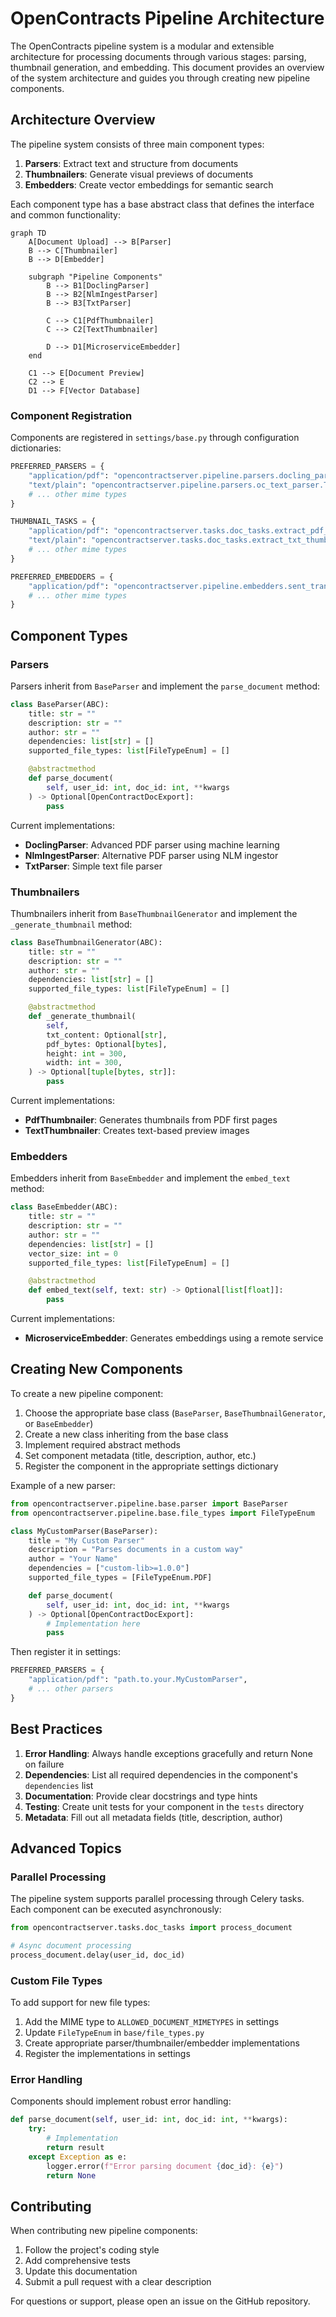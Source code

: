 # OpenContracts Pipeline Architecture

The OpenContracts pipeline system is a modular and extensible architecture for processing documents through various stages: parsing, thumbnail generation, and embedding. This document provides an overview of the system architecture and guides you through creating new pipeline components.

## Architecture Overview

The pipeline system consists of three main component types:

1. **Parsers**: Extract text and structure from documents
2. **Thumbnailers**: Generate visual previews of documents
3. **Embedders**: Create vector embeddings for semantic search

Each component type has a base abstract class that defines the interface and common functionality:

```mermaid
graph TD
    A[Document Upload] --> B[Parser]
    B --> C[Thumbnailer]
    B --> D[Embedder]

    subgraph "Pipeline Components"
        B --> B1[DoclingParser]
        B --> B2[NlmIngestParser]
        B --> B3[TxtParser]

        C --> C1[PdfThumbnailer]
        C --> C2[TextThumbnailer]

        D --> D1[MicroserviceEmbedder]
    end

    C1 --> E[Document Preview]
    C2 --> E
    D1 --> F[Vector Database]
```

### Component Registration

Components are registered in `settings/base.py` through configuration dictionaries:

```python
PREFERRED_PARSERS = {
    "application/pdf": "opencontractserver.pipeline.parsers.docling_parser.DoclingParser",
    "text/plain": "opencontractserver.pipeline.parsers.oc_text_parser.TxtParser",
    # ... other mime types
}

THUMBNAIL_TASKS = {
    "application/pdf": "opencontractserver.tasks.doc_tasks.extract_pdf_thumbnail",
    "text/plain": "opencontractserver.tasks.doc_tasks.extract_txt_thumbnail",
    # ... other mime types
}

PREFERRED_EMBEDDERS = {
    "application/pdf": "opencontractserver.pipeline.embedders.sent_transformer_microservice.MicroserviceEmbedder",
    # ... other mime types
}
```

## Component Types

### Parsers

Parsers inherit from `BaseParser` and implement the `parse_document` method:

```python
class BaseParser(ABC):
    title: str = ""
    description: str = ""
    author: str = ""
    dependencies: list[str] = []
    supported_file_types: list[FileTypeEnum] = []

    @abstractmethod
    def parse_document(
        self, user_id: int, doc_id: int, **kwargs
    ) -> Optional[OpenContractDocExport]:
        pass
```

Current implementations:
- **DoclingParser**: Advanced PDF parser using machine learning
- **NlmIngestParser**: Alternative PDF parser using NLM ingestor
- **TxtParser**: Simple text file parser

### Thumbnailers

Thumbnailers inherit from `BaseThumbnailGenerator` and implement the `_generate_thumbnail` method:

```python
class BaseThumbnailGenerator(ABC):
    title: str = ""
    description: str = ""
    author: str = ""
    dependencies: list[str] = []
    supported_file_types: list[FileTypeEnum] = []

    @abstractmethod
    def _generate_thumbnail(
        self,
        txt_content: Optional[str],
        pdf_bytes: Optional[bytes],
        height: int = 300,
        width: int = 300,
    ) -> Optional[tuple[bytes, str]]:
        pass
```

Current implementations:
- **PdfThumbnailer**: Generates thumbnails from PDF first pages
- **TextThumbnailer**: Creates text-based preview images

### Embedders

Embedders inherit from `BaseEmbedder` and implement the `embed_text` method:

```python
class BaseEmbedder(ABC):
    title: str = ""
    description: str = ""
    author: str = ""
    dependencies: list[str] = []
    vector_size: int = 0
    supported_file_types: list[FileTypeEnum] = []

    @abstractmethod
    def embed_text(self, text: str) -> Optional[list[float]]:
        pass
```

Current implementations:
- **MicroserviceEmbedder**: Generates embeddings using a remote service

## Creating New Components

To create a new pipeline component:

1. Choose the appropriate base class (`BaseParser`, `BaseThumbnailGenerator`, or `BaseEmbedder`)
2. Create a new class inheriting from the base class
3. Implement required abstract methods
4. Set component metadata (title, description, author, etc.)
5. Register the component in the appropriate settings dictionary

Example of a new parser:

```python
from opencontractserver.pipeline.base.parser import BaseParser
from opencontractserver.pipeline.base.file_types import FileTypeEnum

class MyCustomParser(BaseParser):
    title = "My Custom Parser"
    description = "Parses documents in a custom way"
    author = "Your Name"
    dependencies = ["custom-lib>=1.0.0"]
    supported_file_types = [FileTypeEnum.PDF]

    def parse_document(
        self, user_id: int, doc_id: int, **kwargs
    ) -> Optional[OpenContractDocExport]:
        # Implementation here
        pass
```

Then register it in settings:

```python
PREFERRED_PARSERS = {
    "application/pdf": "path.to.your.MyCustomParser",
    # ... other parsers
}
```

## Best Practices

1. **Error Handling**: Always handle exceptions gracefully and return None on failure
2. **Dependencies**: List all required dependencies in the component's `dependencies` list
3. **Documentation**: Provide clear docstrings and type hints
4. **Testing**: Create unit tests for your component in the `tests` directory
5. **Metadata**: Fill out all metadata fields (title, description, author)

## Advanced Topics

### Parallel Processing

The pipeline system supports parallel processing through Celery tasks. Each component can be executed asynchronously:

```python
from opencontractserver.tasks.doc_tasks import process_document

# Async document processing
process_document.delay(user_id, doc_id)
```

### Custom File Types

To add support for new file types:

1. Add the MIME type to `ALLOWED_DOCUMENT_MIMETYPES` in settings
2. Update `FileTypeEnum` in `base/file_types.py`
3. Create appropriate parser/thumbnailer/embedder implementations
4. Register the implementations in settings

### Error Handling

Components should implement robust error handling:

```python
def parse_document(self, user_id: int, doc_id: int, **kwargs):
    try:
        # Implementation
        return result
    except Exception as e:
        logger.error(f"Error parsing document {doc_id}: {e}")
        return None
```

## Contributing

When contributing new pipeline components:

1. Follow the project's coding style
2. Add comprehensive tests
3. Update this documentation
4. Submit a pull request with a clear description

For questions or support, please open an issue on the GitHub repository.
